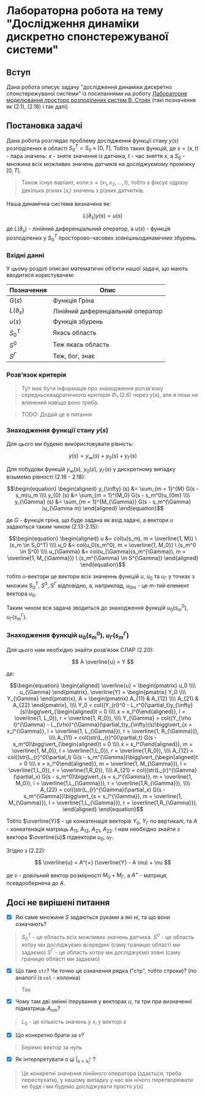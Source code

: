 # Лабораторна робота на тему "Дослідження динаміки дискретно спонстережуваної системи" 

## Вступ

Дана робота описує задачу "дослідження динаміки дискретно спонстережуваної
системи" із посиланнями на роботу [Лабораторне моделювання просторо розподілених
систем В. Стоян] (такі позначення як (2.1), (2.18) і так далі)

## Постановка задачі

Дана робота розглядає проблему дослідження функції стану $y(s)$ розподілених в
області $S_0^T = S_0 \times [0, T]$. Тобто таких функцій, де $s = (x, t)$ - пара
значень: $x$ - зняте значення із датчика, $t$ - час зняття $x$, a $S_0$ -
множина всіх можливих значень датчиків на досліджуємому проміжку $[0, T]$.

> Також існує варіант, коли $s = (x_1, x_2, ..., t)$, тобто $s$ фіксує одразу
> декілька різних ($x_i$) значень з різних датчитків.

Наша динамічна система визначена як:

$$
L(\partial_s) y(s) = u(s)
$$

де $L(\partial_s)$ - лінійний диференціальний оператор, a $u(s)$ - функція
розподілених у $S_0^T$ просторово-часових зовнішньодинамічних збурень.

### Вхідні данні 

У цьому розділі описані математичні обʼєкти нашої задачі, що мають вводитися
користувачем:

Позначення | Опис
--- | --- 
$G(s)$ | Функція Гріна
$L(\partial_s)$ | Лінійний диференціальний оператор
$u(s)$ | Функція збурень
$S_0^T$ | Якась область
$S^0$ | Теж якась область
$S^{\Gamma}$ | Теж, бог, знає

### Розвʼязок критерія 

> Тут має бути інформація про знаходження роnзвʼязку середньоквадратичного
> критерія $\Phi_1$ (2.6) через $y(s)$, але я поки не впенений навіщо воно
> треба.

> TODO: Додай це в питання

### Знаходження функції стану $y(s)$

Для цього ми будемо використовувати рівність:

$$
y(s) = y_{\infty}(s) + y_{0}(s) + y_{\Gamma}(s)
$$

Для побудови функцій $y_{\infty}(s)$, $y_{0}(s)$, $y_{\Gamma}(s)$ у дискретному
випадку візьмемо рівності (2.16 - 2.18):

``` math
\begin{equation}
\begin{aligned}
y_{\infty} (s) &= \sum_{m = 1}^{M} G(s - s_m)u_m \\\\
y_{0} (s) &= \sum_{m = 1}^{M_0} G(s - s_m^0)u_{0m} \\\\
y_{\Gamma} (s) &= \sum_{m = 1}^{M_{\Gamma}} G(s - s_m^{\Gamma} )u_{\Gamma m}
\end{aligned}
\end{equation}
```

де $G$ - функція гріна, що буде задана як вхід задачі, а вектори $u$ задаються
таким чином (2.13-2.15):

``` math
\begin{equation}
\begin{aligned}
u &= col(u(s_m), m = \overline{1, M}) \ (s_m \in S_0^T) \\\\
u_0 &= col(u_0(s_m^0), m = \overline{1, M_0}) \ (s_m^0 \in S^0) \\\\
u_{\Gamma} &= col(u_{\Gamma}(s_m^{\Gamma}), m = \overline{1, M_{\Gamma}}) \ (s_m^{\Gamma} \in S^{\Gamma}) 
\end{aligned}
\end{equation}
```

тобто $u$-вектори це вектори всіх значеннь функцій $u$, $u_0$ та $u_{\Gamma}$ у
точках з множин $S_0^T$, $S^0$, $S^{\Gamma}$ відповідно, а, наприклад, $u_{0
m}$ - це $m$-тий елемент вектора $u_{0}$.

Таким чином вся задача зводиться до знаходження функцій $u_0(s_m^0)$,
$u_{\Gamma}(s_m^{\Gamma})$.

### Знаходження функцій $u_0(s_m^0)$, $u_{\Gamma}(s_m^{\Gamma})$

Для цього нам необхідно знайти розвʼязок СЛАР (2.20):

$$
A \overline{u} = Y
$$

де:

``` math
\begin{equation}
\begin{aligned}
\overline{u} = \begin{pmatrix}
   u_0 \\\\
   u_{\Gamma}
\end{pmatrix},
\overline{Y} = \begin{pmatrix}
   Y_0 \\\\
   Y_{\Gamma}
\end{pmatrix},
A = \begin{pmatrix}
   A_{11} & A_{12} \\\\
   A_{21} & A_{22}
\end{pmatrix}, \\\\
Y_0 = col((Y_{rl}^0 - L_r^0(\partial_t)y_{\infty}(s)\bigg\vert_{\begin{aligned}t = 0 \\\\ x = x_l^0\end{aligned}}, l = \overline{1, L_0}), r = \overline{1, R_0}), \\\\
Y_{\Gamma} = col((Y_{\rho l}^{\Gamma} - L_{\rho}^{\Gamma}(\partial_t)y_{\infty}(s)\bigg\vert_{x = x_l^{\Gamma}}, l = \overline{1, L_{\Gamma}}), r = \overline{1, R_{\Gamma}}), \\\\
A_{11} = col((str(L_{r}^0(\partial_t) G(s - s_m^0)\bigg\vert_{\begin{aligned}t = 0 \\\\ x = x_l^0\end{aligned}}, m = \overline{1, M_0}), l = \overline{1,L_0}), r = \overline{1,R_0}), \\\\
A_{12} = col((str(L_{r}^0(\partial_t) G(s - s_m^{\Gamma})\bigg\vert_{\begin{aligned}t = 0 \\\\ x = x_l^0\end{aligned}}, m = \overline{1, M_{\Gamma}}), l = \overline{1,L_0}), r = \overline{1,R_0}), \\\\
A_{21} = col((str(L_{r}^{\Gamma}(\partial_x) G(s - s_m^0)\bigg\vert_{s = s_l^{\Gamma}}, m = \overline{1, M_0}), l = \overline{1,L_{\Gamma}}), r = \overline{1,R_{\Gamma}}), \\\\
A_{22} = col((str(L_{r}^{\Gamma}(\partial_x) G(s - s_m^{\Gamma})\bigg\vert_{s = s_l^{\Gamma}}, m = \overline{1, M_{\Gamma}}), l = \overline{1,L_{\Gamma}}), r = \overline{1,R_{\Gamma}}),
\end{aligned}
\end{equation}
```


Тобто $\overline{Y}$ - це конкатенація векторів $Y_0$, $Y_{\Gamma}$ по
вертикалі, та $A$ - конкатенація матриць $A_{11}$, $A_{12}$, $A_{21}$, $A_{22}$.
І нам необхідно знайти з вектора $\overline{u}$ підвектори $u_0$, $u_{\Gamma}$.

Згідно з (2.22):

$$
\overline{u} = A^{+} (\overline{Y} - A \nu) + \nu
$$

де $\nu$ - довільний вектор розмірності $M_0 + M_{\Gamma}$, a $A^{+}$ - матриця,
псевдообернена до $A$.

## Досі не вирішені питання

- [x] Які саме множини $S$ задаються руками а які ні, та що вони означають?

> $S_0^T$ - це область всіх можливих значень датчика.
> $S^0$ - це  область котру ми досліджуємо  всередині (саму границю області ми задаємо)
> $S^{\Gamma}$ - це  область котру ми досліджуємо зовні (саму границю області ми задаємо)

- [x] Що таке `str`? Чи точно це означення рядка ("стр", тобто строки)? (по аналогії із `col` - колонка)

> Так

- [x] Чому там дві змінні ітерування у векторах $u$, та три при визначенні підматриць $A_{nm}$?

> $L_0$ - це кількість значень у $x_i$ у векторі $s$ 

- [x] Що конкретно брати за $\nu$?

> Беремо вектор за нуль 

- [x] Як інтерпретувати о ці $\bigg\vert_{s = s_l^{\Gamma}}$ ?

> Це конкретні значення лінійного оператора (здається, треба переслухати), у
> нашому випадку у нас він нічого перетворювати не буде і ми будемо досліджувати
> просто $y(s)$

[Лабораторне моделювання просторо розподілених систем В. Стоян]: https://www.youtube.com/watch?v=dQw4w9WgXcQ
